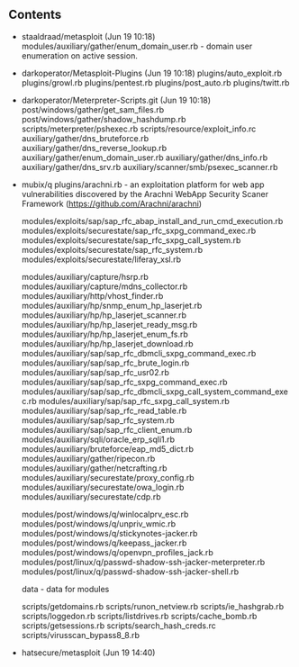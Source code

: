 Contents
--------

* staaldraad/metasploit (Jun 19 10:18)
    modules/auxiliary/gather/enum_domain_user.rb - domain user enumeration on active session.

* darkoperator/Metasploit-Plugins (Jun 19 10:18)
    plugins/auto_exploit.rb
    plugins/growl.rb
    plugins/pentest.rb
    plugins/post_auto.rb
    plugins/twitt.rb

* darkoperator/Meterpreter-Scripts.git (Jun 19 10:18)
    post/windows/gather/get_sam_files.rb
    post/windows/gather/shadow_hashdump.rb
    scripts/meterpreter/pshexec.rb
    scripts/resource/exploit_info.rc
    auxiliary/gather/dns_bruteforce.rb
    auxiliary/gather/dns_reverse_lookup.rb
    auxiliary/gather/enum_domain_user.rb
    auxiliary/gather/dns_info.rb
    auxiliary/gather/dns_srv.rb
    auxiliary/scanner/smb/psexec_scanner.rb

* mubix/q
    plugins/arachni.rb - an exploitation platform for web app vulnerabilities discovered by the Arachni WebApp Security Scaner Framework (https://github.com/Arachni/arachni)

    modules/exploits/sap/sap_rfc_abap_install_and_run_cmd_execution.rb
    modules/exploits/securestate/sap_rfc_sxpg_command_exec.rb
    modules/exploits/securestate/sap_rfc_sxpg_call_system.rb
    modules/exploits/securestate/sap_rfc_system.rb
    modules/exploits/securestate/liferay_xsl.rb

    modules/auxiliary/capture/hsrp.rb
    modules/auxiliary/capture/mdns_collector.rb
    modules/auxiliary/http/vhost_finder.rb
    modules/auxiliary/hp/snmp_enum_hp_laserjet.rb
    modules/auxiliary/hp/hp_laserjet_scanner.rb
    modules/auxiliary/hp/hp_laserjet_ready_msg.rb
    modules/auxiliary/hp/hp_laserjet_enum_fs.rb
    modules/auxiliary/hp/hp_laserjet_download.rb
    modules/auxiliary/sap/sap_rfc_dbmcli_sxpg_command_exec.rb
    modules/auxiliary/sap/sap_rfc_brute_login.rb
    modules/auxiliary/sap/sap_rfc_usr02.rb
    modules/auxiliary/sap/sap_rfc_sxpg_command_exec.rb
    modules/auxiliary/sap/sap_rfc_dbmcli_sxpg_call_system_command_exec.rb
    modules/auxiliary/sap/sap_rfc_sxpg_call_system.rb
    modules/auxiliary/sap/sap_rfc_read_table.rb
    modules/auxiliary/sap/sap_rfc_system.rb
    modules/auxiliary/sap/sap_rfc_client_enum.rb
    modules/auxiliary/sqli/oracle_erp_sqli1.rb
    modules/auxiliary/bruteforce/eap_md5_dict.rb
    modules/auxiliary/gather/ripecon.rb
    modules/auxiliary/gather/netcrafting.rb
    modules/auxiliary/securestate/proxy_config.rb
    modules/auxiliary/securestate/owa_login.rb
    modules/auxiliary/securestate/cdp.rb

    modules/post/windows/q/winlocalprv_esc.rb
    modules/post/windows/q/unpriv_wmic.rb
    modules/post/windows/q/stickynotes-jacker.rb
    modules/post/windows/q/keepass_jacker.rb
    modules/post/windows/q/openvpn_profiles_jack.rb
    modules/post/linux/q/passwd-shadow-ssh-jacker-meterpreter.rb
    modules/post/linux/q/passwd-shadow-ssh-jacker-shell.rb

    data - data for modules

    scripts/getdomains.rb
    scripts/runon_netview.rb
    scripts/ie_hashgrab.rb
    scripts/loggedon.rb
    scripts/listdrives.rb
    scripts/cache_bomb.rb
    scripts/getsessions.rb
    scripts/search_hash_creds.rc
    scripts/virusscan_bypass8_8.rb

* hatsecure/metasploit (Jun 19 14:40)
